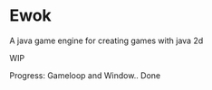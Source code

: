 # Ewok
A java game engine for creating games with java 2d

WIP

Progress:
Gameloop and Window.. Done



